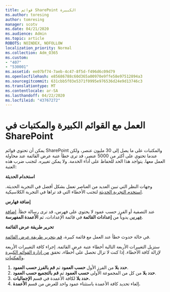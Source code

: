 ```yaml
---
title: قوائم SharePoint الكبيرة
ms.author: toresing
author: tomresing
manager: scotv
ms.date: 04/21/2020
ms.audience: Admin
ms.topic: article
ROBOTS: NOINDEX, NOFOLLOW
localization_priority: Normal
ms.collection: Adm_O365
ms.custom:
- "407"
- "530001"
ms.assetid: ee07bf74-7aeb-4c47-8f5d-f496d6c09d79
ms.openlocfilehash: e85686788c60d365a00970e9ffe58e97512894a3
ms.sourcegitcommit: 631cbb5f03e5371f0995e976536d24e9d13746c3
ms.translationtype: MT
ms.contentlocale: ar-SA
ms.lasthandoff: 04/22/2020
ms.locfileid: "43767272"
---
```

# <a name="work-with-large-lists-and-libraries-in-sharepoint"></a>العمل مع القوائم الكبيرة والمكتبات في SharePoint

يمكن أن تحتوي قوائم SharePoint والمكتبات على ما يصل إلى 30 مليون عنصر، ولكن عندما تحتوي على أكثر من 5000 عنصر، قد ترى خطأ عتبة عرض القائمة عند محاولة العمل معها. يتواجد هذا الحد للحفاظ على أداء الخدمة. ولا يمكن تغييره. لتجنب ضرب هذه العتبة:

**استخدام الحديثة**

وجهات النظر التي تبين العديد من العناصر تعمل بشكل أفضل في التجربة الحديثة. [استخدم التجربة الحديثة](https://support.office.com/article/66dac24b-4177-4775-bf50-3d267318caa9) لتجنب الأخطاء التي قد تراها في التجربة الكلاسيكية.

**إضافة فهارس**

عند التصفية أو الفرز حسب عمود لا يحتوي على فهرس، قد ترى رسالة خطأ. [إضافة فهرس](https://support.office.com/article/f3f00554-b7dc-44d1-a2ed-d477eac463b0) يدوياً من **إعدادات القائمة** في قائمة الإعدادات، ثم **الأعمدة المفهرسة**.

**تحرير طريقة عرض القائمة**

في حالة حدوث خطأ عند العمل مع قائمة كبيرة، [قم بتحرير طريقة عرض القائمة](https://support.office.com/article/15916903-e79a-423f-b4e2-02d37e1ff372).

ستزيل التغييرات الأربعة التالية أخطاء عتبة عرض القائمة. إجراء كافة التغييرات الأربعة لإزالة كافة الأخطاء. إذا كنت لا تزال تحصل على أخطاء، تحقق [من إدارة القوائم الكبيرة والمكتبات](https://support.office.com/article/B8588DAE-9387-48C2-9248-C24122F07C59).

1. **حدد بلا** من الفرز الأول **حسب العمود** ثم **قم بالفرز حسب العمود**.
2. **حدد بلا** من كل من المجموعة الأولى **حسب العمود** ثم **قم بالتجميع حسب العمود**.
3. **حدد بلا** لكافة الأعمدة في قسم **الإجماليات.**
4. إلغاء تحديد كافة الأعمدة باستثناء عمود واحد للعرض من قسم **الأعمدة.**


